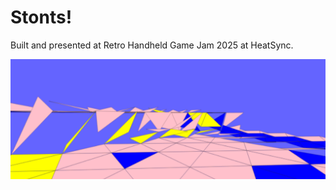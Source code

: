 # Stonts!

Built and presented at Retro Handheld Game Jam 2025 at HeatSync.

![screenshot with broken triangles](./demo.png)
